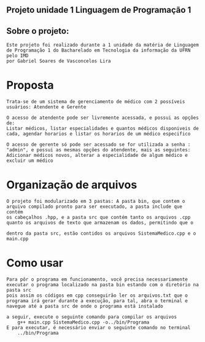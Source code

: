 ## Projeto unidade 1 Linguagem de Programação 1

## Sobre o projeto:
    Este projeto foi realizado durante a 1 unidade da matéria de Linguagem de Programação 1 do Bacharelado em Tecnologia da informação da UFRN pelo IMD
    por Gabriel Soares de Vasconcelos Lira
# Proposta
    
    Trata-se de um sistema de gerenciamento de médico com 2 possíveis usuários: Atendente e Gerente

    O acesso de atendente pode ser livremente acessada, e possui as opções de:
    Listar médicos, listar especialidades e quantos médicos disponiveis de cada, agendar horarios e listar os horarios de um médico especifico

    O acesso de gerente só pode ser acessado se for utilizada a senha : "admin", e possui as mesmas opções do atendente, mais as seguintes:
    Adicionar médicos novos, alterar a especialidade de algum médico e excluir um médico

# Organização de arquivos

    O projeto foi modularizado em 3 pastas: A pasta bin, que contem o arquivo compilado pronto para ser executado, a pasta include que contém
    os cabeçalhos .hpp, e a pasta src que contém tanto os arquivos .cpp quanto os arquivos de texto que armazenam os dados, permitindo que o

    dentro da pasta src, estão contidos os arquivos SistemaMedico.cpp e o main.cpp

# Como usar

    Para pôr o programa em funcionamento, você precisa necessariamente executar o programa localizado na pasta bin estando com o diretório na pasta src
    pois assim os códigos em cpp conseguirão ler os arquivos.txt que o programa irá gerar durante a execução, para tal, abra o terminal e navegue até a pasta src de onde o programa está instalado

    a seguir, execute o seguinte comando para compilar os arquivos
        g++ main.cpp SistemaMedico.cpp -o../bin/Programa 
    E para executar, é necessário enviar o seguinte comando no terminal
        ../bin/Programa 
